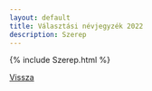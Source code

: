 ```yaml
---
layout: default
title: Választási névjegyzék 2022
description: Szerep
---
```


{% include Szerep.html %}

[Vissza](./)
